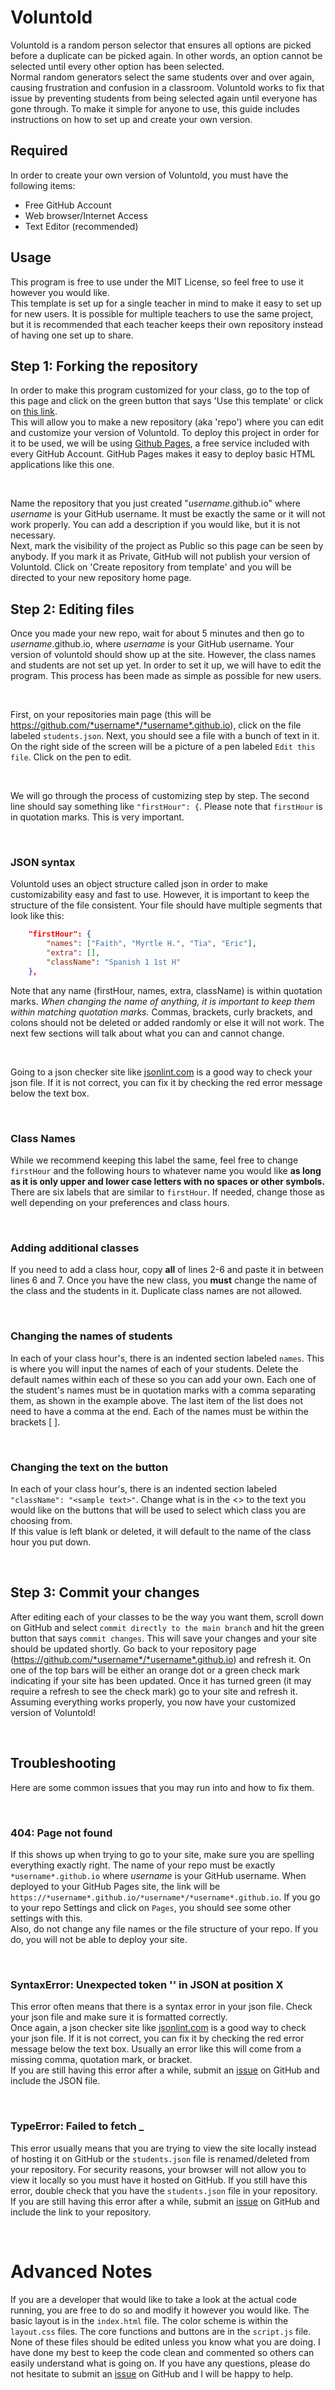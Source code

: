 # Voluntold
Voluntold is a random person selector that ensures all options are picked before a duplicate can be picked again.  In other words, an option cannot be selected until every other option has been selected.  
Normal random generators select the same students over and over again, causing frustration and confusion in a classroom.  Voluntold works to fix that issue by preventing students from being selected again until everyone has gone through.  To make it simple for anyone to use, this guide includes instructions on how to set up and create your own version.

## Required
In order to create your own version of Voluntold, you must have the following items:
- Free GitHub Account
- Web browser/Internet Access
- Text Editor (recommended)

## Usage
This program is free to use under the MIT License, so feel free to use it however you would like.  
This template is set up for a single teacher in mind to make it easy to set up for new users.  It is possible for multiple teachers to use the same project, but it is recommended that each teacher keeps their own repository instead of having one set up to share. 

## Step 1: Forking the repository
In order to make this program customized for your class, go to the top of this page and click on the green button that says 'Use this template' or click on [this link](https://github.com/sheepman39/voluntold-template/generate).  
This will allow you to make a new repository (aka 'repo') where you can edit and customize your version of Voluntold.   To deploy this project in order for it to be used, we will be using [Github Pages](https://pages.github.com/), a free service included with every GitHub Account.  GitHub Pages makes it easy to deploy basic HTML applications like this one.

<br>

Name the repository that you just created "*username*.github.io" where *username* is your GitHub username.  It must be exactly the same or it will not work properly.  You can add a description if you would like, but it is not necessary.  
Next, mark the visibility of the project as Public so this page can be seen by anybody.  If you mark it as Private, GitHub will not publish your version of Voluntold.
Click on 'Create repository from template' and you will be directed to your new repository home page.

## Step 2: Editing files
Once you made your new repo, wait for about 5 minutes and then go to *username*.github.io, where *username* is your GitHub username.  Your version of voluntold should show up at the site.
However, the class names and students are not set up yet.  In order to set it up, we will have to edit the program.  This process has been made as simple as possible for new users.

<br>

First, on your repositories main page (this will be https://github.com/*username*/*username*.github.io), click on the file labeled `students.json`.  Next, you should see a file with a bunch of text in it.  On the right side of the screen will be a picture of a pen labeled `Edit this file`.  Click on the pen to edit.

<br>

We will go through the process of customizing step by step.  The second line should say something like `"firstHour": {`.  Please note that `firstHour` is in quotation marks. This is very important.  

<br>

### JSON syntax
Voluntold uses an object structure called json in order to make customizability easy and fast to use.  However, it is important to keep the structure of the file consistent.
Your file should have multiple segments that look like this: 
```json
    "firstHour": {
        "names": ["Faith", "Myrtle H.", "Tia", "Eric"],
        "extra": [],
        "className": "Spanish 1 1st H"
    },
```
Note that any name (firstHour, names, extra, className) is within quotation marks.  *When changing the name of anything, it is important to keep them within matching quotation marks.*
Commas, brackets, curly brackets, and colons should not be deleted or added randomly or else it will not work.  The next few sections will talk about what you can and cannot change.

<br>

Going to a json checker site like [jsonlint.com](https://jsonlint.com/) is a good way to check your json file.  If it is not correct, you can fix it by checking the red error message below the text box.

<br>

### Class Names
While we recommend keeping this label the same, feel free to change `firstHour` and the following hours to whatever name you would like **as long as it is only upper and lower case letters with no spaces or other symbols.**
There are six labels that are similar to `firstHour`.  If needed, change those as well depending on your preferences and class hours.  

<br>

### Adding additional classes
If you need to add a class hour, copy **all** of lines 2-6 and paste it in between lines 6 and 7.  Once you have the new class, you **must** change the name of the class and the students in it.  Duplicate class names are not allowed.

<br>

### Changing the names of students
In each of your class hour's, there is an indented section labeled `names`.  This is where you will input the names of each of your students.
Delete the default names within each of these so you can add your own.  Each one of the student's names must be in quotation marks with a comma separating them, as shown in the example above.  The last item of the list does not need to have a comma at the end.  Each of the names must be within the brackets [ ]. 

<br>

### Changing the text on the button
In each of your class hour's, there is an indented section labeled `"className": "<sample text>"`.  Change what is in the <> to the text you would like on the buttons that will be used to select which class you are choosing from.  
If this value is left blank or deleted, it will default to the name of the class hour you put down.

<br>

## Step 3: Commit your changes
After editing each of your classes to be the way you want them, scroll down on GitHub and select `commit directly to the main branch` and hit the green button that says `commit changes`.  This will save your changes and your site should be updated shortly.
Go back to your repository page (https://github.com/*username*/*username*.github.io) and refresh it.  On one of the top bars will be either an orange dot or a green check mark indicating if your site has been updated.
Once it has turned green (it may require a refresh to see the check mark) go to your site and refresh it.  Assuming everything works properly, you now have your customized version of Voluntold!  

<br>

## Troubleshooting
Here are some common issues that you may run into and how to fix them.

<br>

### 404: Page not found
If this shows up when trying to go to your site, make sure you are spelling everything exactly right.  The name of your repo must be exactly `*username*.github.io` where *username* is your GitHub username.  When deployed to your GitHub Pages site, the link will be `https://*username*.github.io/*username*/*username*.github.io`.
If you go to your repo Settings and click on `Pages`, you should see some other settings with this.  
Also, do not change any file names or the file structure of your repo.  If you do, you will not be able to deploy your site.

<br>

### SyntaxError: Unexpected token '' in JSON at position X
This error often means that there is a syntax error in your json file.  Check your json file and make sure it is formatted correctly.  
Once again, a json checker site like [jsonlint.com](https://jsonlint.com/) is a good way to check your json file.  If it is not correct, you can fix it by checking the red error message below the text box.  Usually an error like this will come from a missing comma, quotation mark, or bracket.  
If you are still having this error after a while, submit an [issue](https://github.com/sheepman39/voluntold-template/issues) on GitHub and include the JSON file.

<br>

### TypeError: Failed to fetch _
This error usually means that you are trying to view the site locally instead of hosting it on GitHub or the `students.json` file is renamed/deleted from your repository.  For security reasons, your browser will not allow you to view it locally so you must have it hosted on GitHub.  If you still have this error, double check that you have the `students.json` file in your repository.  If you are still having this error after a while, submit an [issue](https://github.com/sheepman39/voluntold-template/issues) on GitHub and include the link to your repository.
    
<br>

# Advanced Notes

If you are a developer that would like to take a look at the actual code running, you are free to do so and modify it however you would like.
The basic layout is in the `index.html` file.  The color scheme is within the `layout.css` files.  The core functions and buttons are in the `script.js` file.
None of these files should be edited unless you know what you are doing.  I have done my best to keep the code clean and commented so others can easily understand what is going on.  If you have any questions, please do not hesitate to submit an [issue](https://github.com/sheepman39/voluntold-template/issues) on GitHub and I will be happy to help.
